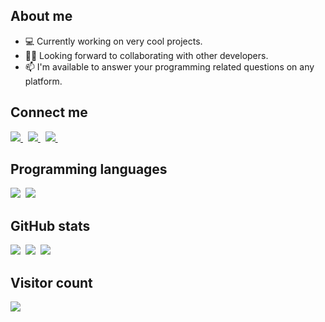 ## About me

- 💻 Currently working on very cool projects.
- ✌🏻 Looking forward to collaborating with other developers.
- 📫 I'm available to answer your programming related questions on any platform.
  
## Connect me

<a href="https://www.linkedin.com/in/alisher-kazakbaev/">
  <img src="https://img.shields.io/badge/linkedin-%230077B5.svg?&style=for-the-badge&logo=linkedin&logoColor=white" />
</a>&nbsp;
<a href="mailto:alisherqazaqbaev@gmail.com">
  <img src="https://img.shields.io/badge/gmail-D14836?style=for-the-badge&logo=gmail&logoColor=white" />
</a>&nbsp;
<a href="https://telegram.me/alisherdev">
  <img src="https://img.shields.io/badge/telegram-1DA1F2?style=for-the-badge&logo=telegram&logoColor=white" />    
</a>&nbsp;

## Programming languages

<img  src="https://img.shields.io/badge/Kotlin-8382E3?style=for-the-badge&logo=kotlin&logoColor=white">&nbsp;
<img  src="https://img.shields.io/badge/Java-E56F08?style=for-the-badge&logo=java&logoColor=white">&nbsp;

## GitHub stats

<img src="https://github-readme-stats.vercel.app/api?username=Alisher154&count_private=true&show_icons=true&theme=tokyonight" />&nbsp;
<img src="https://github-readme-streak-stats.herokuapp.com/?user=Alisher154&theme=tokyonight" />&nbsp;
<img src="https://github-readme-stats.vercel.app/api/top-langs/?username=Alisher154&layout=compact&theme=tokyonight&langs_count=10&hide=html,purebasic,scss,css" />

## Visitor count

<img src="https://profile-counter.glitch.me/Alisher154/count.svg" />
